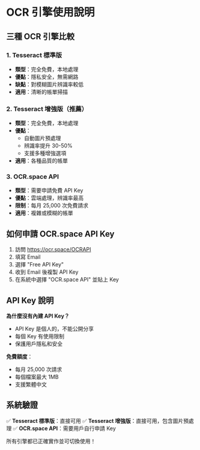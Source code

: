 # OCR 引擎使用說明

## 三種 OCR 引擎比較

### 1. Tesseract 標準版
- **類型**：完全免費，本地處理
- **優點**：隱私安全，無需網路
- **缺點**：對模糊圖片辨識率較低
- **適用**：清晰的帳單掃描

### 2. Tesseract 增強版（推薦）
- **類型**：完全免費，本地處理
- **優點**：
  - 自動圖片預處理
  - 辨識率提升 30-50%
  - 支援多種增強選項
- **適用**：各種品質的帳單

### 3. OCR.space API
- **類型**：需要申請免費 API Key
- **優點**：雲端處理，辨識率最高
- **限制**：每月 25,000 次免費請求
- **適用**：複雜或模糊的帳單

## 如何申請 OCR.space API Key

1. 訪問 https://ocr.space/OCRAPI
2. 填寫 Email
3. 選擇 "Free API Key"
4. 收到 Email 後複製 API Key
5. 在系統中選擇 "OCR.space API" 並貼上 Key

## API Key 說明

**為什麼沒有內建 API Key？**
- API Key 是個人的，不能公開分享
- 每個 Key 有使用限制
- 保護用戶隱私和安全

**免費額度**：
- 每月 25,000 次請求
- 每個檔案最大 1MB
- 支援繁體中文

## 系統驗證

✅ **Tesseract 標準版**：直接可用
✅ **Tesseract 增強版**：直接可用，包含圖片預處理
✅ **OCR.space API**：需要用戶自行申請 Key

所有引擎都已正確實作並可切換使用！
